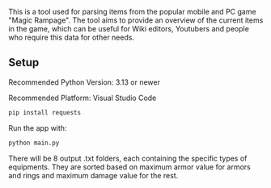 This is a tool used for parsing items from the popular mobile and PC game "Magic Rampage". The tool aims to provide an overview of the current items in the game, which can be useful for Wiki editors, Youtubers and people who require this data for other needs.

## Setup

Recommended Python Version: 3.13 or newer

Recommended Platform: Visual Studio Code

```bash
pip install requests
```
Run the app with:

```bash
python main.py
```

There will be 8 output .txt folders, each containing the specific types of equipments. They are sorted based on maximum armor value for armors and rings and maximum damage value for the rest.